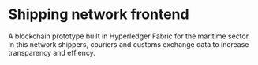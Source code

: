 # Shipping network frontend
 
A blockchain prototype built in Hyperledger Fabric for the maritime sector. In this network shippers, couriers and customs exchange data to increase transparency and effiency.
